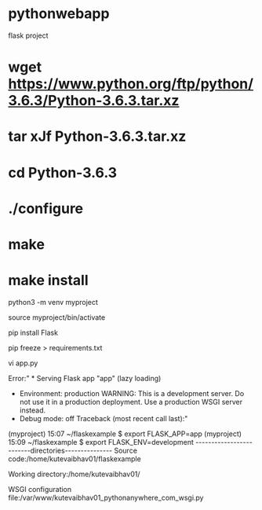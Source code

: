 # pythonwebapp
flask project

# wget https://www.python.org/ftp/python/3.6.3/Python-3.6.3.tar.xz
# tar xJf Python-3.6.3.tar.xz
# cd Python-3.6.3
# ./configure
# make
# make install

python3 -m venv myproject

source myproject/bin/activate

pip install Flask

pip freeze > requirements.txt

vi app.py

Error:" * Serving Flask app "app" (lazy loading)
 * Environment: production
   WARNING: This is a development server. Do not use it in a production deployment.
   Use a production WSGI server instead.
 * Debug mode: off
Traceback (most recent call last):"

(myproject) 15:07 ~/flaskexample $ export FLASK_APP=app
(myproject) 15:09 ~/flaskexample $ export FLASK_ENV=development
-------------------------directories---------------
Source code:/home/kutevaibhav01/flaskexample

Working directory:/home/kutevaibhav01/

WSGI configuration file:/var/www/kutevaibhav01_pythonanywhere_com_wsgi.py
